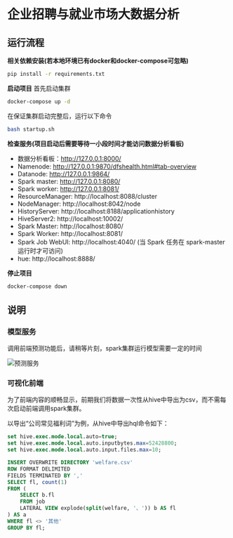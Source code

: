 # 企业招聘与就业市场大数据分析


## 运行流程

**相关依赖安装(若本地环境已有docker和docker-compose可忽略)**

```bash
pip install -r requirements.txt
```

**启动项目**
首先启动集群
```bash
docker-compose up -d
```

在保证集群启动完整后，运行以下命令
```bash
bash startup.sh
```

**检查服务(项目启动后需要等待一小段时间才能访问数据分析看板)**

- 数据分析看板：http://127.0.0.1:8000/
- Namenode: http://127.0.0.1:9870/dfshealth.html#tab-overview
- Datanode: http://127.0.0.1:9864/
- Spark master: http://127.0.0.1:8080/
- Spark worker: http://127.0.0.1:8081/
- ResourceManager: http://localhost:8088/cluster
- NodeManager: http://localhost:8042/node
- HistoryServer: http://localhost:8188/applicationhistory
- HiveServer2: http://localhost:10002/
- Spark Master: http://localhost:8080/
- Spark Worker: http://localhost:8081/
- Spark Job WebUI: http://localhost:4040/ (当 Spark 任务在 spark-master 运行时才可访问)
- hue: http://localhost:8888/

**停止项目**

```bash
docker-compose down
```

## 说明
### 模型服务
调用前端预测功能后，请稍等片刻，spark集群运行模型需要一定的时间

![预测服务](https://cdn.jsdelivr.net/gh/AL-377/pic_bed/img/202312310934769.png)

### 可视化前端

为了前端内容的顺畅显示，前期我们将数据一次性从hive中导出为csv，而不需每次启动前端调用spark集群。

以导出“公司常见福利词”为例，从hive中导出hql命令如下：

```sql
set hive.exec.mode.local.auto=true;
set hive.exec.mode.local.auto.inputbytes.max=52428800;
set hive.exec.mode.local.auto.input.files.max=10;

INSERT OVERWRITE DIRECTORY 'welfare.csv'
ROW FORMAT DELIMITED
FIELDS TERMINATED BY ','
SELECT fl, count(1)
FROM (
    SELECT b.fl
    FROM job
    LATERAL VIEW explode(split(welfare, '、')) b AS fl
) AS a
WHERE fl <> '其他'
GROUP BY fl;

```



